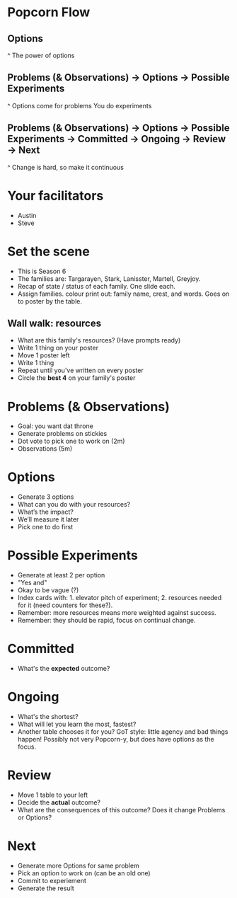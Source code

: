 # Popcorn Flow

## **O**ptions

^ The power of options

## **P**roblems (& Observations) → **O**ptions → **P**ossible Experiments

^ Options come for problems
You do experiments

## **P**roblems (& Observations) → **O**ptions → **P**ossible Experiments → **C**ommitted → **O**ngoing → **R**eview → **N**ext

^ Change is hard, so make it continuous

# Your facilitators

* Austin
* Steve

# Set the scene

* This is Season 6
* The families are: Targarayen, Stark, Lanisster, Martell, Greyjoy.
* Recap of state / status of each family. One slide each.
* Assign families. colour print out: family name, crest, and words. Goes on to poster by the table.

## Wall walk: resources

* What are this family's resources? (Have prompts ready)
* Write 1 thing on your poster
* Move 1 poster left
* Write 1 thing
* Repeat until you've written on every poster
* Circle the **best 4** on your family's poster

# Problems (& Observations)

* Goal: you want dat throne
* Generate problems on stickies
* Dot vote to pick one to work on (2m)
* Observations (5m)

# Options

* Generate 3 options
* What can you do with your resources?
* What’s the impact?
* We’ll measure it later
* Pick one to do first

# Possible Experiments

* Generate at least 2 per option
* "Yes and"
* Okay to be vague (?)
* Index cards with: 1. elevator pitch of experiment; 2. resources needed for it (need counters for these?).
* Remember: more resources means more weighted against success.
* Remember: they should be rapid, focus on continual change.

# Committed

* What's the **expected** outcome?

# Ongoing

* What's the shortest?
* What will let you learn the most, fastest?
* Another table chooses it for you? GoT style: little agency and bad things happen! Possibly not very Popcorn-y, but does have options as the focus.

# Review

* Move 1 table to your left
* Decide the **actual** outcome?
* What are the consequences of this outcome? Does it change Problems or Options?

# Next

* Generate more Options for same problem
* Pick an option to work on (can be an old one)
* Commit to experiement
* Generate the result
